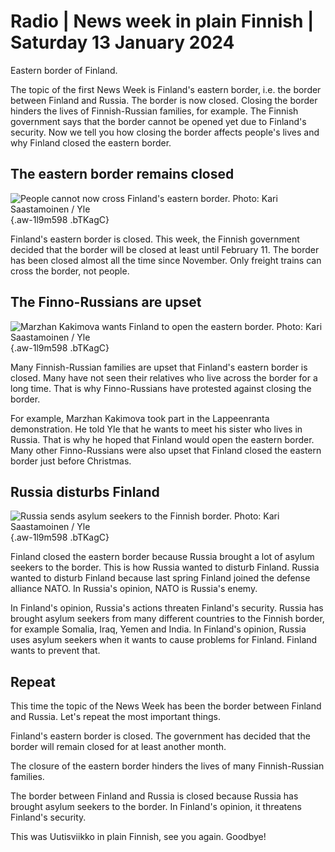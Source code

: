 # Radio \| News week in plain Finnish \| Saturday 13 January 2024

Eastern border of Finland.

The topic of the first News Week is Finland's eastern border, i.e. the border between Finland and Russia. The border is now closed. Closing the border hinders the lives of Finnish-Russian families, for example. The Finnish government says that the border cannot be opened yet due to Finland's security. Now we tell you how closing the border affects people's lives and why Finland closed the eastern border.

## The eastern border remains closed

![People cannot now cross Finland's eastern border. Photo: Kari Saastamoinen / Yle](https://images.cdn.yle.fi/image/upload/c_crop,h_2908,w_5178,x_0,y_0/ar_1.7777777777777777,c_fill,g_faces,h_675,w_1200/dpr_1.0/q_auto:eco/f_auto/fl_lossy/v1702400223/39-121455065788e90b80db){.aw-1l9m598 .bTKagC}

Finland's eastern border is closed. This week, the Finnish government decided that the border will be closed at least until February 11. The border has been closed almost all the time since November. Only freight trains can cross the border, not people.

## The Finno-Russians are upset

![Marzhan Kakimova wants Finland to open the eastern border. Photo: Kari Saastamoinen / Yle](https://images.cdn.yle.fi/image/upload/c_crop,h_3078,w_5472,x_0,y_54/ar_1.7777777777777777,c_fill,g_faces,h_675,w_1200/dpr_1.0/q_auto:eco/f_auto/fl_lossy/v1702898611/39-1216779657ee4e7b202e){.aw-1l9m598 .bTKagC}

Many Finnish-Russian families are upset that Finland's eastern border is closed. Many have not seen their relatives who live across the border for a long time. That is why Finno-Russians have protested against closing the border.

For example, Marzhan Kakimova took part in the Lappeenranta demonstration. He told Yle that he wants to meet his sister who lives in Russia. That is why he hoped that Finland would open the eastern border. Many other Finno-Russians were also upset that Finland closed the eastern border just before Christmas.

## Russia disturbs Finland

![Russia sends asylum seekers to the Finnish border. Photo: Kari Saastamoinen / Yle](https://images.cdn.yle.fi/image/upload/c_crop,h_1014,w_1798,x_0,y_0/ar_1.7777777777777777,c_fill,g_faces,h_675,w_1200/dpr_1.0/q_auto:eco/f_auto/fl_lossy/v1702637327/39-1216250657c2ecc76b64){.aw-1l9m598 .bTKagC}

Finland closed the eastern border because Russia brought a lot of asylum seekers to the border. This is how Russia wanted to disturb Finland. Russia wanted to disturb Finland because last spring Finland joined the defense alliance NATO. In Russia's opinion, NATO is Russia's enemy.

In Finland's opinion, Russia's actions threaten Finland's security. Russia has brought asylum seekers from many different countries to the Finnish border, for example Somalia, Iraq, Yemen and India. In Finland's opinion, Russia uses asylum seekers when it wants to cause problems for Finland. Finland wants to prevent that.

## Repeat

This time the topic of the News Week has been the border between Finland and Russia. Let's repeat the most important things.

Finland's eastern border is closed. The government has decided that the border will remain closed for at least another month.

The closure of the eastern border hinders the lives of many Finnish-Russian families.

The border between Finland and Russia is closed because Russia has brought asylum seekers to the border. In Finland's opinion, it threatens Finland's security.

This was Uutisviikko in plain Finnish, see you again. Goodbye!
